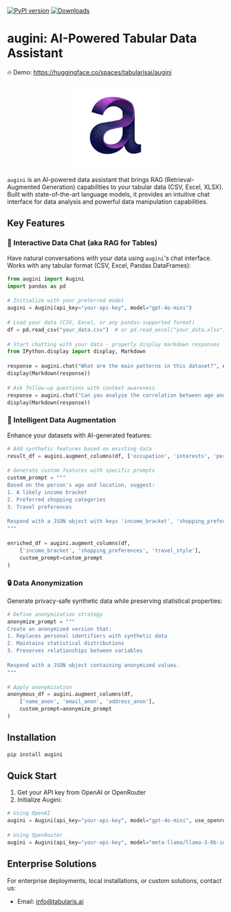 [![PyPI version](https://badge.fury.io/py/augini.svg)](https://badge.fury.io/py/augini) [![Downloads](https://static.pepy.tech/badge/augini)](https://pepy.tech/project/augini)

# augini: AI-Powered Tabular Data Assistant

🔥  Demo: https://huggingface.co/spaces/tabularisai/augini

<p align="center">
  <img src="img/logo_augini.png" alt="augini logo" width="200"/>
</p>

`augini` is an AI-powered data assistant that brings RAG (Retrieval-Augmented Generation) capabilities to your tabular data (CSV, Excel, XLSX). Built with state-of-the-art language models, it provides an intuitive chat interface for data analysis and powerful data manipulation capabilities.

## Key Features

### 🤖 Interactive Data Chat (aka RAG for Tables)

Have natural conversations with your data using `augini`'s chat interface. Works with any tabular format (CSV, Excel, Pandas DataFrames):

```python
from augini import Augini
import pandas as pd

# Initialize with your preferred model
augini = Augini(api_key="your-api-key", model="gpt-4o-mini")

# Load your data (CSV, Excel, or any pandas-supported format)
df = pd.read_csv("your_data.csv")  # or pd.read_excel("your_data.xlsx")

# Start chatting with your data - properly display markdown responses
from IPython.display import display, Markdown

response = augini.chat("What are the main patterns in this dataset?", df)
display(Markdown(response))

# Ask follow-up questions with context awareness
response = augini.chat("Can you analyze the correlation between age and income?", df)
display(Markdown(response))
```

### 🔄 Intelligent Data Augmentation

Enhance your datasets with AI-generated features:

```python
# Add synthetic features based on existing data
result_df = augini.augment_columns(df, ['occupation', 'interests', 'personality_type'])

# Generate custom features with specific prompts
custom_prompt = """
Based on the person's age and location, suggest:
1. A likely income bracket
2. Preferred shopping categories
3. Travel preferences

Respond with a JSON object with keys 'income_bracket', 'shopping_preferences', 'travel_style'.
"""

enriched_df = augini.augment_columns(df, 
    ['income_bracket', 'shopping_preferences', 'travel_style'],
    custom_prompt=custom_prompt
)
```

### 🔒 Data Anonymization

Generate privacy-safe synthetic data while preserving statistical properties:

```python
# Define anonymization strategy
anonymize_prompt = """
Create an anonymized version that:
1. Replaces personal identifiers with synthetic data
2. Maintains statistical distributions
3. Preserves relationships between variables

Respond with a JSON object containing anonymized values.
"""

# Apply anonymization
anonymous_df = augini.augment_columns(df, 
    ['name_anon', 'email_anon', 'address_anon'],
    custom_prompt=anonymize_prompt
)
```

## Installation

```bash
pip install augini
```

## Quick Start

1. Get your API key from OpenAI or OpenRouter
2. Initialize Augini:
```python
# Using OpenAI
augini = Augini(api_key="your-api-key", model="gpt-4o-mini", use_openrouter=False)

# Using OpenRouter
augini = Augini(api_key="your-api-key", model="meta-llama/llama-3-8b-instruct", use_openrouter=True)
```

## Enterprise Solutions

For enterprise deployments, local installations, or custom solutions, contact us:
- Email: info@tabularis.ai
